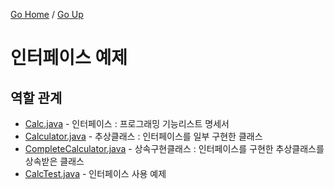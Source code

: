 [Go Home](https://github.com/devJRL/CodeLab-JAVA-Basic#codelab-java-basic) / [Go Up](..)

# 인터페이스 예제 

## 역할 관계

- [Calc.java](./Calc.java) - 인터페이스 : 프로그래밍 기능리스트 명세서
- [Calculator.java](./Calculator.java) - 추상클래스 : 인터페이스를 일부 구현한 클래스
- [CompleteCalculator.java](./CompleteCalculator.java) - 상속구현클래스 : 인터페이스를 구현한 추상클래스를 상속받은 클래스
- [CalcTest.java](./Calc.java) - 인터페이스 사용 예제